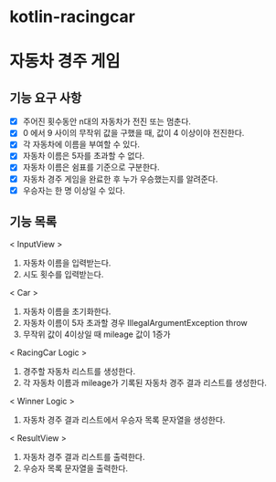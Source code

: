 # kotlin-racingcar

# 자동차 경주 게임


## 기능 요구 사항
- [x] 주어진 횟수동안 n대의 자동차가 전진 또는 멈춘다.
- [x] 0 에서 9 사이의 무작위 값을 구했을 때, 값이 4 이상이야 전진한다.
- [x] 각 자동차에 이름을 부여할 수 있다.
- [x] 자동차 이름은 5자를 초과할 수 없다.
- [x] 자동차 이름은 쉼표를 기준으로 구분한다.
- [x] 자동차 경주 게임을 완료한 후 누가 우승했는지를 알려준다.
- [x] 우승자는 한 명 이상일 수 있다.

## 기능 목록
< InputView >
1. 자동차 이름을 입력받는다.
2. 시도 횟수를 입력받는다.

< Car >
1. 자동차 이름을 초기화한다.
2. 자동차 이름이 5자 초과할 경우 IllegalArgumentException throw
3. 무작위 값이 4이상일 때 mileage 값이 1증가

< RacingCar Logic >
1. 경주할 자동차 리스트를 생성한다.
2. 각 자동차 이름과 mileage가 기록된 자동차 경주 결과 리스트를 생성한다.

< Winner Logic >
1. 자동차 경주 결과 리스트에서 우승자 목록 문자열을 생성한다.

< ResultView >
1. 자동차 경주 결과 리스트를 출력한다.
2. 우승자 목록 문자열을 출력한다. 